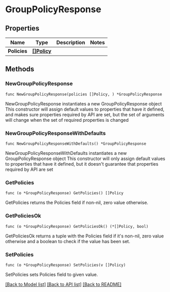 # GroupPolicyResponse

## Properties

Name | Type | Description | Notes
------------ | ------------- | ------------- | -------------
**Policies** | [**[]Policy**](Policy.md) |  | 

## Methods

### NewGroupPolicyResponse

`func NewGroupPolicyResponse(policies []Policy, ) *GroupPolicyResponse`

NewGroupPolicyResponse instantiates a new GroupPolicyResponse object
This constructor will assign default values to properties that have it defined,
and makes sure properties required by API are set, but the set of arguments
will change when the set of required properties is changed

### NewGroupPolicyResponseWithDefaults

`func NewGroupPolicyResponseWithDefaults() *GroupPolicyResponse`

NewGroupPolicyResponseWithDefaults instantiates a new GroupPolicyResponse object
This constructor will only assign default values to properties that have it defined,
but it doesn't guarantee that properties required by API are set

### GetPolicies

`func (o *GroupPolicyResponse) GetPolicies() []Policy`

GetPolicies returns the Policies field if non-nil, zero value otherwise.

### GetPoliciesOk

`func (o *GroupPolicyResponse) GetPoliciesOk() (*[]Policy, bool)`

GetPoliciesOk returns a tuple with the Policies field if it's non-nil, zero value otherwise
and a boolean to check if the value has been set.

### SetPolicies

`func (o *GroupPolicyResponse) SetPolicies(v []Policy)`

SetPolicies sets Policies field to given value.



[[Back to Model list]](../README.md#documentation-for-models) [[Back to API list]](../README.md#documentation-for-api-endpoints) [[Back to README]](../README.md)


